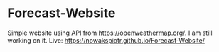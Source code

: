 # Forecast-Website
Simple website using API from https://openweathermap.org/. I am still working on it.
Live: https://nowakspiotr.github.io/Forecast-Website/
